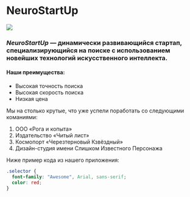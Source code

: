 # NeuroStartUp

![](https://raw.githubusercontent.com/netology-ds-team/git-homeworks/main/1_self/logo.png)

### _NeuroStartUp_ — динамически развивающийся стартап, специализирующийся на поиске с использованием новейших технологий искусственного интеллекта.

#### Наши преимущества:

- Высокая точность поиска
- Высокая скорость поиска
- Низкая цена

Мы на столько крутые, что уже успели поработать со следующими команиями:

1. ООО «Рога и копыта»
2. Издательство «Читый лист»
3. Космопорт «Черезтерновый Кзвёздный»
4. Дизайн-студия имени Слишком Известного Персонажа

Ниже пример кода из нашего приложения:

```css
.selector {
  font-family: "Awesome", Arial, sans-serif;
  color: red;
}
```

[defhttps://github.com/netology-ds-team/git-homeworks/blob/main/1_self/logo.png]: https://github.com/netology-ds-team/git-homeworks/blob/main/1_self/logo.png
[def]: https://github.com/netology-ds-team/git-homeworks/blob/main/1_self/logo.png
